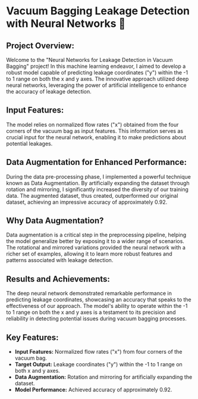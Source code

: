 # **Vacuum Bagging Leakage Detection with Neural Networks 🤖**

## **Project Overview:**
Welcome to the "Neural Networks for Leakage Detection in Vacuum Bagging" project! In this machine learning endeavor, I aimed to develop a robust model capable of predicting leakage coordinates ("y") within the -1 to 1 range on both the x and y axes. The innovative approach utilized deep neural networks, leveraging the power of artificial intelligence to enhance the accuracy of leakage detection.

## **Input Features:**
The model relies on normalized flow rates ("x") obtained from the four corners of the vacuum bag as input features. This information serves as crucial input for the neural network, enabling it to make predictions about potential leakages.

## **Data Augmentation for Enhanced Performance:**
During the data pre-processing phase, I implemented a powerful technique known as Data Augmentation. By artificially expanding the dataset through rotation and mirroring, I significantly increased the diversity of our training data. The augmented dataset, thus created, outperformed our original dataset, achieving an impressive accuracy of approximately 0.92.

## **Why Data Augmentation?**
Data augmentation is a critical step in the preprocessing pipeline, helping the model generalize better by exposing it to a wider range of scenarios. The rotational and mirrored variations provided the neural network with a richer set of examples, allowing it to learn more robust features and patterns associated with leakage detection.

## **Results and Achievements:**
The deep neural network demonstrated remarkable performance in predicting leakage coordinates, showcasing an accuracy that speaks to the effectiveness of our approach. The model's ability to operate within the -1 to 1 range on both the x and y axes is a testament to its precision and reliability in detecting potential issues during vacuum bagging processes. 

## **Key Features:**
- **Input Features:** Normalized flow rates ("x") from four corners of the vacuum bag.
- **Target Output:** Leakage coordinates ("y") within the -1 to 1 range on both x and y axes.
- **Data Augmentation:** Rotation and mirroring for artificially expanding the dataset.
- **Model Performance:** Achieved accuracy of approximately 0.92.
